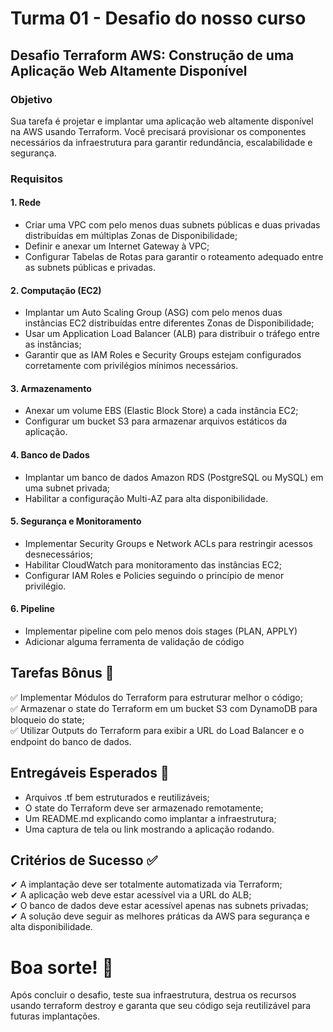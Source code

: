 # Turma 01 - Desafio do nosso curso

## Desafio Terraform AWS: Construção de uma Aplicação Web Altamente Disponível

### Objetivo

Sua tarefa é projetar e implantar uma aplicação web altamente disponível na AWS usando Terraform. Você precisará provisionar os componentes necessários da infraestrutura para garantir redundância, escalabilidade e segurança.  

### Requisitos

#### 1. Rede  
- Criar uma VPC com pelo menos duas subnets públicas e duas privadas distribuídas em múltiplas Zonas de Disponibilidade;  
- Definir e anexar um Internet Gateway à VPC;  
- Configurar Tabelas de Rotas para garantir o roteamento adequado entre as subnets públicas e privadas.  

#### 2. Computação (EC2)
- Implantar um Auto Scaling Group (ASG) com pelo menos duas instâncias EC2 distribuídas entre diferentes Zonas de Disponibilidade;  
- Usar um Application Load Balancer (ALB) para distribuir o tráfego entre as instâncias;  
- Garantir que as IAM Roles e Security Groups estejam configurados corretamente com privilégios mínimos necessários.  

#### 3. Armazenamento
- Anexar um volume EBS (Elastic Block Store) a cada instância EC2;  
- Configurar um bucket S3 para armazenar arquivos estáticos da aplicação.

#### 4. Banco de Dados
- Implantar um banco de dados Amazon RDS (PostgreSQL ou MySQL) em uma subnet privada;  
- Habilitar a configuração Multi-AZ para alta disponibilidade.

#### 5. Segurança e Monitoramento
- Implementar Security Groups e Network ACLs para restringir acessos desnecessários;  
- Habilitar CloudWatch para monitoramento das instâncias EC2;  
- Configurar IAM Roles e Policies seguindo o princípio de menor privilégio.

#### 6. Pipeline
- Implementar pipeline com pelo menos dois stages (PLAN, APPLY)  
- Adicionar alguma ferramenta de validação de código  

## Tarefas Bônus 🎯

✅ Implementar Módulos do Terraform para estruturar melhor o código;  
✅ Armazenar o state do Terraform em um bucket S3 com DynamoDB para bloqueio do state;  
✅ Utilizar Outputs do Terraform para exibir a URL do Load Balancer e o endpoint do banco de dados.

## Entregáveis Esperados 📂
- Arquivos .tf bem estruturados e reutilizáveis;  
- O state do Terraform deve ser armazenado remotamente;  
- Um README.md explicando como implantar a infraestrutura;  
- Uma captura de tela ou link mostrando a aplicação rodando.

## Critérios de Sucesso ✅
✔ A implantação deve ser totalmente automatizada via Terraform;  
✔ A aplicação web deve estar acessível via a URL do ALB;  
✔ O banco de dados deve estar acessível apenas nas subnets privadas;  
✔ A solução deve seguir as melhores práticas da AWS para segurança e alta disponibilidade.

# Boa sorte! 🚀

Após concluir o desafio, teste sua infraestrutura, destrua os recursos usando terraform destroy e garanta que seu código seja reutilizável para futuras implantações.  
